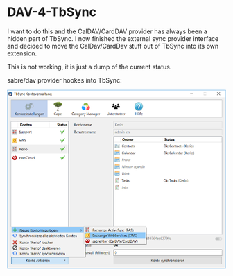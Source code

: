 # DAV-4-TbSync
I want to do this and the CalDAV/CardDAV provider has always been a hidden part of TbSync. I now finished the external sync provider interface and decided to move the CalDav/CardDav stuff out of TbSync into its own extension.

This is not working, it is just a dump of the current status.

sabre/dav provider hookes into TbSync:

![image](https://github.com/jobisoft/EWS-4-TbSync/raw/master/screenshots/add_account.png)